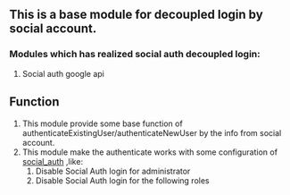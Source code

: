 ## This is a base module for decoupled login by social account.

### Modules which has realized social auth decoupled login:
1. Social auth google api

## Function
1. This module provide some base function of authenticateExistingUser/authenticateNewUser by the info from social account.
1. This module make the authenticate works with some configuration of [social_auth](https://www.drupal.org/project/social_auth) ,like:
    1. Disable Social Auth login for administrator
    1. Disable Social Auth login for the following roles

